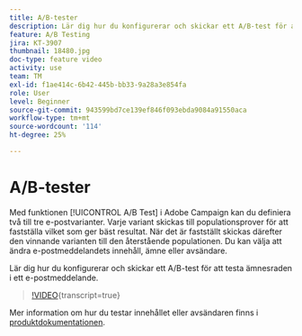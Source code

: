 ```yaml
---
title: A/B-tester
description: Lär dig hur du konfigurerar och skickar ett A/B-test för att testa ämnesraden i ett e-postmeddelande.
feature: A/B Testing
jira: KT-3907
thumbnail: 18480.jpg
doc-type: feature video
activity: use
team: TM
exl-id: f1ae414c-6b42-445b-bb33-9a28a3e854fa
role: User
level: Beginner
source-git-commit: 943599bd7ce139ef846f093ebda9084a91550aca
workflow-type: tm+mt
source-wordcount: '114'
ht-degree: 25%

---
```


# A/B-tester

Med funktionen [!UICONTROL A/B Test] i Adobe Campaign kan du definiera två till tre e-postvarianter. Varje variant skickas till populationsprover för att fastställa vilket som ger bäst resultat. När det är fastställt skickas därefter den vinnande varianten till den återstående populationen. Du kan välja att ändra e-postmeddelandets innehåll, ämne eller avsändare.

Lär dig hur du konfigurerar och skickar ett A/B-test för att testa ämnesraden i ett e-postmeddelande.

>[!VIDEO](https://video.tv.adobe.com/v/18480?learn=on){transcript=true}

Mer information om hur du testar innehållet eller avsändaren finns i [produktdokumentationen](https://experienceleague.adobe.com/docs/campaign-standard/using/communication-channels/email-messages/designing-an-a-b-test-email.html).
